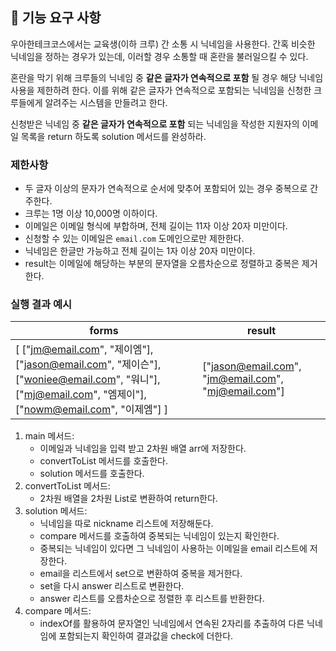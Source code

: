 ## 🚀 기능 요구 사항

우아한테크코스에서는 교육생(이하 크루) 간 소통 시 닉네임을 사용한다. 간혹 비슷한 닉네임을 정하는 경우가 있는데, 이러할 경우 소통할 때 혼란을 불러일으킬 수 있다.

혼란을 막기 위해 크루들의 닉네임 중 **같은 글자가 연속적으로 포함** 될 경우 해당 닉네임 사용을 제한하려 한다. 이를 위해 같은 글자가 연속적으로 포함되는 닉네임을 신청한 크루들에게 알려주는 시스템을 만들려고 한다.


신청받은 닉네임 중 **같은 글자가 연속적으로 포함** 되는 닉네임을 작성한 지원자의 이메일 목록을 return 하도록 solution 메서드를 완성하라.

### 제한사항

- 두 글자 이상의 문자가 연속적으로 순서에 맞추어 포함되어 있는 경우 중복으로 간주한다.
- 크루는 1명 이상 10,000명 이하이다.
- 이메일은 이메일 형식에 부합하며, 전체 길이는 11자 이상 20자 미만이다.
- 신청할 수 있는 이메일은 `email.com` 도메인으로만 제한한다.
- 닉네임은 한글만 가능하고 전체 길이는 1자 이상 20자 미만이다.
- result는 이메일에 해당하는 부분의 문자열을 오름차순으로 정렬하고 중복은 제거한다.

### 실행 결과 예시

| forms | result |
| --- | --- |
| [ ["jm@email.com", "제이엠"], ["jason@email.com", "제이슨"], ["woniee@email.com", "워니"], ["mj@email.com", "엠제이"], ["nowm@email.com", "이제엠"] ] | ["jason@email.com", "jm@email.com", "mj@email.com"] |

1. main 메서드:
   - 이메일과 닉네임을 입력 받고 2차원 배열 arr에 저장한다.
   - convertToList 메서드를 호출한다.
   - solution 메서드를 호출한다.
2. convertToList 메서드:   
   - 2차원 배열을 2차원 List로 변환하여 return한다.
3. solution 메서드:
   - 닉네임을 따로 nickname 리스트에 저장해둔다.
   - compare 메서드를 호출하여 중복되는 닉네임이 있는지 확인한다.
   - 중복되는 닉네임이 있다면 그 닉네임이 사용하는 이메일을 email 리스트에 저장한다.
   - email을 리스트에서 set으로 변환하여 중복을 제거한다.
   - set을 다시 answer 리스트로 변환한다.
   - answer 리스트를 오름차순으로 정렬한 후 리스트를 반환한다.
4. compare 메서드:
   - indexOf를 활용하여 문자열인 닉네임에서 연속된 2자리를 추출하여 다른 닉네임에 포함되는지 확인하여 결과값을 check에 더한다.

